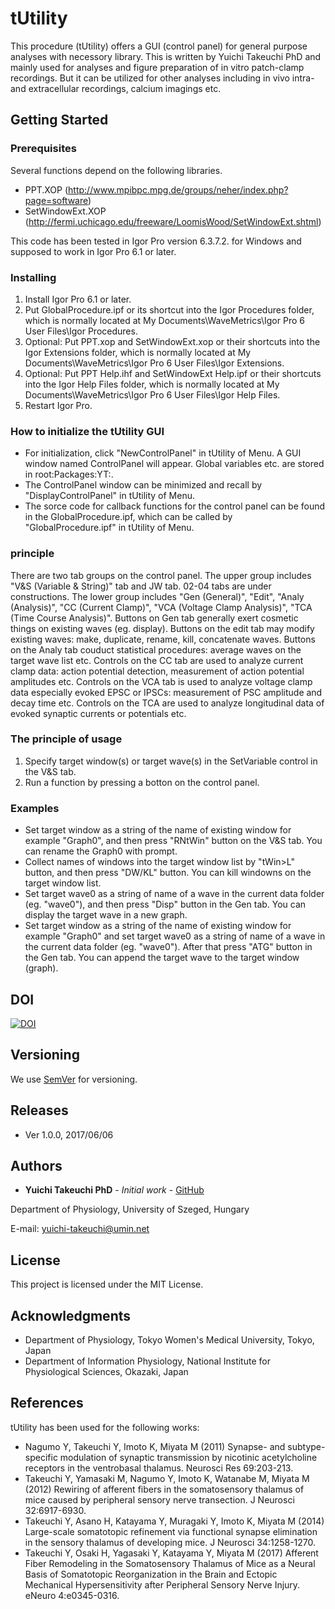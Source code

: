 # tUtility
This procedure (tUtility) offers a GUI (control panel) for general purpose analyses with necessory library.
This is written by Yuichi Takeuchi PhD and mainly used for analyses and figure preparation of in vitro patch-clamp recordings.
But it can be utilized for other analyses including in vivo intra- and extracellular recordings, calcium imagings etc.

## Getting Started

### Prerequisites
Several functions depend on the following libraries.
* PPT.XOP (http://www.mpibpc.mpg.de/groups/neher/index.php?page=software)
* SetWindowExt.XOP (http://fermi.uchicago.edu/freeware/LoomisWood/SetWindowExt.shtml)

This code has been tested in Igor Pro version 6.3.7.2. for Windows and supposed to work in Igor Pro 6.1 or later.

### Installing
1. Install Igor Pro 6.1 or later.
2. Put GlobalProcedure.ipf or its shortcut into the Igor Procedures folder, which is normally located at My Documents\WaveMetrics\Igor Pro 6 User Files\Igor Procedures.
3. Optional: Put PPT.xop and SetWindowExt.xop or their shortcuts into the Igor Extensions folder, which is normally located at My Documents\WaveMetrics\Igor Pro 6 User Files\Igor Extensions.
4. Optional: Put PPT Help.ihf and SetWindowExt Help.ipf or their shortcuts into the Igor Help Files folder, which is normally located at My Documents\WaveMetrics\Igor Pro 6 User Files\Igor Help Files.
5. Restart Igor Pro.

### How to initialize the tUtility GUI
* For initialization, click "NewControlPanel" in tUtility of Menu. A GUI window named ControlPanel will appear. Global variables etc. are stored in root:Packages:YT:.
* The ControlPanel window can be minimized and recall by "DisplayControlPanel" in tUtility of Menu.
* The sorce code for callback functions for the control panel can be found in the GlobalProcedure.ipf, which can be called by "GlobalProcedure.ipf" in tUtility of Menu.

### principle
There are two tab groups on the control panel. The upper group includes "V&S (Variable & String)" tab and JW tab. 02-04 tabs are under constructions. The lower group includes "Gen (General)", "Edit", "Analy (Analysis)", "CC (Current Clamp)", "VCA (Voltage Clamp Analysis)", "TCA (Time Course Analysis)". Buttons on Gen tab generally exert cosmetic things on existing waves (eg. display). Buttons on the edit tab may modify existing waves: make, duplicate, rename, kill, concatenate waves. Buttons on the Analy tab couduct statistical procedures: average waves on the target wave list etc. Controls on the CC tab are used to analyze current clamp data: action potential detection, measurement of action potential amplitudes etc. Controls on the VCA tab is used to analyze voltage clamp data especially evoked EPSC or IPSCs: measurement of PSC amplitude and decay time etc. Controls on the TCA are used to analyze longitudinal data of evoked synaptic currents or potentials etc.

### The principle of usage
1. Specify target window(s) or target wave(s) in the SetVariable control in the V&S tab.
2. Run a function by pressing a botton on the control panel.

### Examples
* Set target window as a string of the name of existing window for example "Graph0", and then press "RNtWin" button on the V&S tab. You can rename the Graph0 with prompt.
* Collect names of windows into the target window list by "tWin>L" button, and then press "DW/KL" button. You can kill windowns on the target window list.
* Set target wave0 as a string of name of a wave in the current data folder (eg. "wave0"), and then press "Disp" button in the Gen tab. You can display the target wave in a new graph.
* Set target window as a string of the name of existing window for example "Graph0" and set target wave0 as a string of name of a wave in the current data folder (eg. "wave0"). After that press "ATG" button in the Gen tab. You can append the target wave to the target window (graph).

## DOI
[![DOI](https://zenodo.org/badge/93492175.svg)](https://zenodo.org/badge/latestdoi/93492175)

## Versioning
We use [SemVer](http://semver.org/) for versioning.

## Releases
* Ver 1.0.0, 2017/06/06

## Authors
* **Yuichi Takeuchi PhD** - *Initial work* - [GitHub](https://github.com/yuichi-takeuchi)

Department of Physiology, University of Szeged, Hungary

E-mail: yuichi-takeuchi@umin.net

## License
This project is licensed under the MIT License.

## Acknowledgments
* Department of Physiology, Tokyo Women's Medical University, Tokyo, Japan
* Department of Information Physiology, National Institute for Physiological Sciences, Okazaki, Japan

## References
tUtility has been used for the following works:
* Nagumo Y, Takeuchi Y, Imoto K, Miyata M (2011) Synapse- and subtype-specific modulation of synaptic transmission by nicotinic acetylcholine receptors in the ventrobasal thalamus. Neurosci Res 69:203-213.
* Takeuchi Y, Yamasaki M, Nagumo Y, Imoto K, Watanabe M, Miyata M (2012) Rewiring of afferent fibers in the somatosensory thalamus of mice caused by peripheral sensory nerve transection. J Neurosci 32:6917-6930.
* Takeuchi Y, Asano H, Katayama Y, Muragaki Y, Imoto K, Miyata M (2014) Large-scale somatotopic refinement via functional synapse elimination in the sensory thalamus of developing mice. J Neurosci 34:1258-1270.
* Takeuchi Y, Osaki H, Yagasaki Y, Katayama Y, Miyata M (2017) Afferent Fiber Remodeling in the Somatosensory Thalamus of Mice as a Neural Basis of Somatotopic Reorganization in the Brain and Ectopic Mechanical Hypersensitivity after Peripheral Sensory Nerve Injury. eNeuro 4:e0345-0316.
